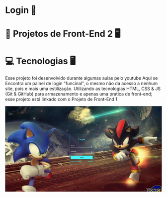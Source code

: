 # Login 🎻

🧠 Projetos de Front-End 2 🖥️
============================
💻 Tecnologias 🖥️
==================
Esse projeto foi desenvolvido durante algumas aulas pelo youtube
Aqui se Encontra um painel de login "funcinal", o mesmo não da acesso a nenhum site, pois e mais uma estilização.
Utilizando as tecnologias HTML, CSS & JS (Git & GitHub) para armazenamento e apenas uma pratica de front-end; esse projeto está linkado com o Projeto de Front-End 1

![Capa do Projeto Verificador de Idade](./assets/capa%20do%20projeto%20.png)